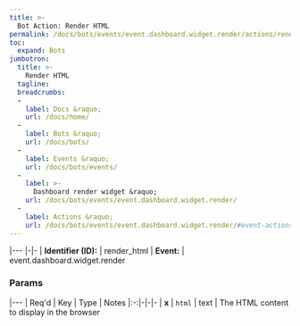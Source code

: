 ```yaml
---
title: >-
  Bot Action: Render HTML
permalink: /docs/bots/events/event.dashboard.widget.render/actions/render_html/
toc:
  expand: Bots
jumbotron:
  title: >-
    Render HTML
  tagline: 
  breadcrumbs:
  -
    label: Docs &raquo;
    url: /docs/home/
  -
    label: Bots &raquo;
    url: /docs/bots/
  -
    label: Events &raquo;
    url: /docs/bots/events/
  -
    label: >-
      Dashboard render widget &raquo;
    url: /docs/bots/events/event.dashboard.widget.render/
  -
    label: Actions &raquo;
    url: /docs/bots/events/event.dashboard.widget.render/#event-actions
---
```


|---
|-|-
| **Identifier (ID):** | render_html
| **Event:** | event.dashboard.widget.render

### Params

|---
| Req'd | Key | Type | Notes
|:-:|-|-|-
| **x** | `html` | text | The HTML content to display in the browser
